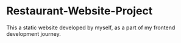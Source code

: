 # Restaurant-Website-Project
This a static website developed by myself, as a part of my frontend development journey.
